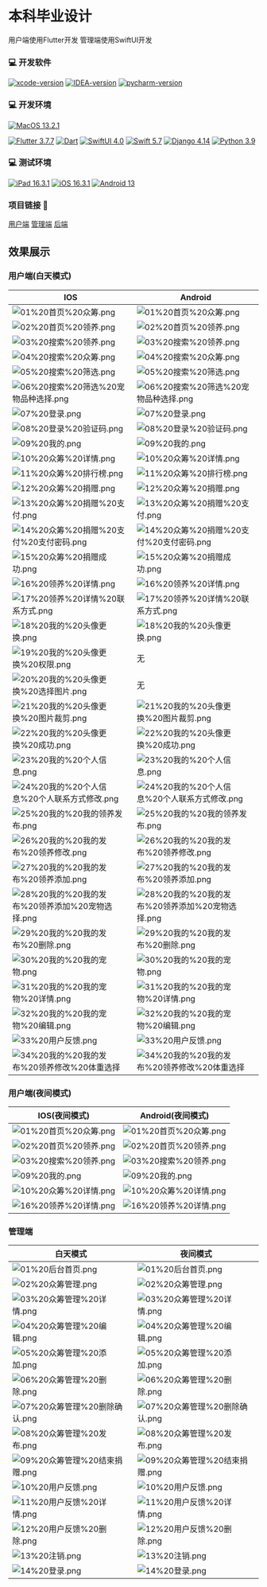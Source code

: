 # 本科毕业设计

用户端使用Flutter开发 管理端使用SwiftUI开发

### 💻 开发软件

[![xcode-version](https://img.shields.io/badge/xcode-14.2%20-brightgreen?style=flat-square)](https://developer.apple.com/cn/xcode)
[![IDEA-version](https://img.shields.io/badge/IDEA-2022.3.3%20-brightgreen?style=flat-square)](https://www.jetbrains.com.cn/idea)
[![pycharm-version](https://img.shields.io/badge/pycharm-2022.3.3%20-brightgreen?style=flat-square)](https://www.jetbrains.com.cn/pycharm)

### 💻 开发环境

[![MacOS 13.2.1](https://img.shields.io/badge/MacOS%2013.2.1-4F4F4F?style=flat-square&logo=apple&logoColor=FFFFFF&labelColor=4F4F4F)](https://www.apple.com.cn/macos/ventura)

[![Flutter 3.7.7](https://img.shields.io/badge/Flutter%203.7.7-4F4F4F?style=flat-square&logo=flutter&logoColor=70CEF8&labelColor=4F4F4F)](https://flutter.dev)
[![Dart](https://img.shields.io/badge/Dart%202.19.4-4F4F4F?style=flat-square&logo=dart&logoColor=5BB3F0&labelColor=4F4F4F)](https://dart.dev)
[![SwiftUI 4.0](https://img.shields.io/badge/SwiftUI%204.0-4F4F4F?style=flat-square&logo=swift&logoColor=61D4E7&labelColor=4F4F4F)](https://developer.apple.com/cn/xcode/swiftui)
[![Swift 5.7](https://img.shields.io/badge/Swift%205.7-4F4F4F?style=flat-square&logo=swift&labelColor=4F4F4F)](https://developer.apple.com/cn/swift)
[![Django 4.14](https://img.shields.io/badge/Django%204.14-4F4F4F?style=flat-square&logo=Django&labelColor=4F4F4F)](https://www.djangoproject.com)
[![Python 3.9](https://img.shields.io/badge/Python%203.9-4F4F4F?style=flat-square&logo=Python&labelColor=4F4F4F)](https://www.python.org)

### 💻 测试环境

[![iPad 16.3.1](https://img.shields.io/badge/iPad%2016.3.1-4F4F4F?style=flat-square&logo=apple&logoColor=FFFFFF&labelColor=4F4F4F)](https://www.apple.com.cn/ipados/ipados-16)
[![iOS 16.3.1](https://img.shields.io/badge/iOS%2016.3.1-4F4F4F?style=flat-square&logo=apple&logoColor=FFFFFF&labelColor=4F4F4F)](https://www.apple.com.cn/ios/ios-16)
[![Android 13](https://img.shields.io/badge/Android%2013-00C000?style=flat-square&logo=android&logoColor=FFFFFF&labelColor=00C000)](https://www.android.com/android-13)

### 项目链接 🔗

[用户端](../../../petCharityFlutter)
[管理端](../../../petCharitySwiftUI)
[后端](../../../petCharityDjango)

## 效果展示

### 用户端(白天模式)

| IOS                                                                                 | Android                                                                                 |
|-------------------------------------------------------------------------------------|-----------------------------------------------------------------------------------------|
| ![01%20首页%20众筹.png](image/IOS%201/01%20首页%20众筹.png)                                 | ![01%20首页%20众筹.png](image/Android%201/01%20首页%20众筹.png)                                 |
| ![02%20首页%20领养.png](image/IOS%201/02%20首页%20领养.png)                                 | ![02%20首页%20领养.png](image/Android%201/02%20首页%20领养.png)                                 |
| ![03%20搜索%20领养.png](image/IOS%201/03%20搜索%20领养.png)                                 | ![03%20搜索%20领养.png](image/Android%201/03%20搜索%20领养.png)                                 |
| ![04%20搜索%20众筹.png](image/IOS%201/04%20搜索%20众筹.png)                                 | ![04%20搜索%20众筹.png](image/Android%201/04%20搜索%20众筹.png)                                 |
| ![05%20搜索%20筛选.png](image/IOS%201/05%20搜索%20筛选.png)                                 | ![05%20搜索%20筛选.png](image/Android%201/05%20搜索%20筛选.png)                                 |
| ![06%20搜索%20筛选%20宠物品种选择.png](image/IOS%201/06%20搜索%20筛选%20宠物品种选择.png)               | ![06%20搜索%20筛选%20宠物品种选择.png](image/Android%201/06%20搜索%20筛选%20宠物品种选择.png)               |
| ![07%20登录.png](image/IOS%201/07%20登录.png)                                           | ![07%20登录.png](image/Android%201/07%20登录.png)                                           |
| ![08%20登录%20验证码.png](image/IOS%201/08%20登录%20验证码.png)                               | ![08%20登录%20验证码.png](image/Android%201/08%20登录%20验证码.png)                               |
| ![09%20我的.png](image/IOS%201/09%20我的.png)                                           | ![09%20我的.png](image/Android%201/09%20我的.png)                                           |
| ![10%20众筹%20详情.png](image/IOS%201/10%20众筹%20详情.png)                                 | ![10%20众筹%20详情.png](image/Android%201/10%20众筹%20详情.png)                                 |
| ![11%20众筹%20排行榜.png](image/IOS%201/11%20众筹%20排行榜.png)                               | ![11%20众筹%20排行榜.png](image/Android%201/11%20众筹%20排行榜.png)                               |
| ![12%20众筹%20捐赠.png](image/IOS%201/12%20众筹%20捐赠.png)                                 | ![12%20众筹%20捐赠.png](image/Android%201/12%20众筹%20捐赠.png)                                 |
| ![13%20众筹%20捐赠%20支付.png](image/IOS%201/13%20众筹%20捐赠%20支付.png)                       | ![13%20众筹%20捐赠%20支付.png](image/Android%201/13%20众筹%20捐赠%20支付.png)                       |
| ![14%20众筹%20捐赠%20支付%20支付密码.png](image/IOS%201/14%20众筹%20捐赠%20支付%20支付密码.png)         | ![14%20众筹%20捐赠%20支付%20支付密码.png](image/Android%201/14%20众筹%20捐赠%20支付%20支付密码.png)         |
| ![15%20众筹%20捐赠成功.png](image/IOS%201/15%20众筹%20捐赠成功.png)                             | ![15%20众筹%20捐赠成功.png](image/Android%201/15%20众筹%20捐赠成功.png)                             |
| ![16%20领养%20详情.png](image/IOS%201/16%20领养%20详情.png)                                 | ![16%20领养%20详情.png](image/Android%201/16%20领养%20详情.png)                                 |
| ![17%20领养%20详情%20联系方式.png](image/IOS%201/17%20领养%20详情%20联系方式.png)                   | ![17%20领养%20详情%20联系方式.png](image/Android%201/17%20领养%20详情%20联系方式.png)                   |
| ![18%20我的%20头像更换.png](image/IOS%201/18%20我的%20头像更换.png)                             | ![18%20我的%20头像更换.png](image/Android%201/18%20我的%20头像更换.png)                             |
| ![19%20我的%20头像更换%20权限.png](image/IOS%201/19%20我的%20头像更换%20权限.png)                   | 无                                                                                       |
| ![20%20我的%20头像更换%20选择图片.png](image/IOS%201/20%20我的%20头像更换%20选择图片.png)               | 无                                                                                       |
| ![21%20我的%20头像更换%20图片裁剪.png](image/IOS%201/21%20我的%20头像更换%20图片裁剪.png)               | ![21%20我的%20头像更换%20图片裁剪.png](image/Android%201/21%20我的%20头像更换%20图片裁剪.png)               |
| ![22%20我的%20头像更换%20成功.png](image/IOS%201/22%20我的%20头像更换%20成功.png)                   | ![22%20我的%20头像更换%20成功.png](image/Android%201/22%20我的%20头像更换%20成功.png)                   |
| ![23%20我的%20个人信息.png](image/IOS%201/23%20我的%20个人信息.png)                             | ![23%20我的%20个人信息.png](image/Android%201/23%20我的%20个人信息.png)                             |
| ![24%20我的%20个人信息%20个人联系方式修改.png](image/IOS%201/24%20我的%20个人信息%20个人联系方式修改.png)       | ![24%20我的%20个人信息%20个人联系方式修改.png](image/Android%201/24%20我的%20个人信息%20个人联系方式修改.png)       |
| ![25%20我的%20我的领养发布.png](image/IOS%201/25%20我的%20我的领养发布.png)                         | ![25%20我的%20我的领养发布.png](image/Android%201/25%20我的%20我的领养发布.png)                         |
| ![26%20我的%20我的发布%20领养修改.png](image/IOS%201/26%20我的%20我的发布%20领养修改.png)               | ![26%20我的%20我的发布%20领养修改.png](image/Android%201/26%20我的%20我的发布%20领养修改.png)               |
| ![27%20我的%20我的发布%20领养添加.png](image/IOS%201/27%20我的%20我的发布%20领养添加.png)               | ![27%20我的%20我的发布%20领养添加.png](image/Android%201/27%20我的%20我的发布%20领养添加.png)               |
| ![28%20我的%20我的发布%20领养添加%20宠物选择.png](image/IOS%201/28%20我的%20我的发布%20领养添加%20宠物选择.png) | ![28%20我的%20我的发布%20领养添加%20宠物选择.png](image/Android%201/28%20我的%20我的发布%20领养添加%20宠物选择.png) |
| ![29%20我的%20我的发布%20删除.png](image/IOS%201/29%20我的%20我的发布%20删除.png)                   | ![29%20我的%20我的发布%20删除.png](image/Android%201/29%20我的%20我的发布%20删除.png)                   |
| ![30%20我的%20我的宠物.png](image/IOS%201/30%20我的%20我的宠物.png)                             | ![30%20我的%20我的宠物.png](image/Android%201/30%20我的%20我的宠物.png)                             |
| ![31%20我的%20我的宠物%20详情.png](image/IOS%201/31%20我的%20我的宠物%20详情.png)                   | ![31%20我的%20我的宠物%20详情.png](image/Android%201/31%20我的%20我的宠物%20详情.png)                   |
| ![32%20我的%20我的宠物%20编辑.png](image/IOS%201/32%20我的%20我的宠物%20编辑.png)                   | ![32%20我的%20我的宠物%20编辑.png](image/Android%201/32%20我的%20我的宠物%20编辑.png)                   |
| ![33%20用户反馈.png](image/IOS%201/33%20用户反馈.png)                                       | ![33%20用户反馈.png](image/Android%201/33%20用户反馈.png)                                       |
| ![34%20我的%20我的发布%20领养修改%20体重选择](image/IOS%201/34%20我的%20我的发布%20领养修改%20体重选择.png)     | ![34%20我的%20我的发布%20领养修改%20体重选择](image/Android%201/34%20我的%20我的发布%20领养修改%20体重选择.png)     |

### 用户端(夜间模式)

| IOS(夜间模式)                                           | Android(夜间模式)                                           |
|-----------------------------------------------------|---------------------------------------------------------|
| ![01%20首页%20众筹.png](image/IOS%202/01%20首页%20众筹.png) | ![01%20首页%20众筹.png](image/Android%202/01%20首页%20众筹.png) |
| ![02%20首页%20领养.png](image/IOS%202/02%20首页%20领养.png) | ![02%20首页%20领养.png](image/Android%202/02%20首页%20领养.png) |
| ![03%20搜索%20领养.png](image/IOS%202/03%20搜索%20领养.png) | ![03%20搜索%20领养.png](image/Android%202/03%20搜索%20领养.png) |
| ![09%20我的.png](image/IOS%202/09%20我的.png)           | ![09%20我的.png](image/Android%202/09%20我的.png)           |
| ![10%20众筹%20详情.png](image/IOS%202/10%20众筹%20详情.png) | ![10%20众筹%20详情.png](image/Android%202/10%20众筹%20详情.png) |
| ![16%20领养%20详情.png](image/IOS%202/16%20领养%20详情.png) | ![16%20领养%20详情.png](image/Android%202/16%20领养%20详情.png) |

### 管理端

| 白天模式                                                         | 夜间模式                                                         |
|--------------------------------------------------------------|--------------------------------------------------------------|
| ![01%20后台首页.png](image/iPad%201/01%20后台首页.png)               | ![01%20后台首页.png](image/iPad%202/01%20后台首页.png)               |
| ![02%20众筹管理.png](image/iPad%201/02%20众筹管理.png)               | ![02%20众筹管理.png](image/iPad%202/02%20众筹管理.png)               |
| ![03%20众筹管理%20详情.png](image/iPad%201/03%20众筹管理%20详情.png)     | ![03%20众筹管理%20详情.png](image/iPad%202/03%20众筹管理%20详情.png)     |
| ![04%20众筹管理%20编辑.png](image/iPad%201/04%20众筹管理%20编辑.png)     | ![04%20众筹管理%20编辑.png](image/iPad%202/04%20众筹管理%20编辑.png)     |
| ![05%20众筹管理%20添加.png](image/iPad%201/05%20众筹管理%20添加.png)     | ![05%20众筹管理%20添加.png](image/iPad%202/05%20众筹管理%20添加.png)     |
| ![06%20众筹管理%20删除.png](image/iPad%201/06%20众筹管理%20删除.png)     | ![06%20众筹管理%20删除.png](image/iPad%202/06%20众筹管理%20删除.png)     |
| ![07%20众筹管理%20删除确认.png](image/iPad%201/07%20众筹管理%20删除确认.png) | ![07%20众筹管理%20删除确认.png](image/iPad%202/07%20众筹管理%20删除确认.png) |
| ![08%20众筹管理%20发布.png](image/iPad%201/08%20众筹管理%20发布.png)     | ![08%20众筹管理%20发布.png](image/iPad%202/08%20众筹管理%20发布.png)     |
| ![09%20众筹管理%20结束捐赠.png](image/iPad%201/09%20众筹管理%20结束捐赠.png) | ![09%20众筹管理%20结束捐赠.png](image/iPad%202/09%20众筹管理%20结束捐赠.png) |
| ![10%20用户反馈.png](image/iPad%201/10%20用户反馈.png)               | ![10%20用户反馈.png](image/iPad%202/10%20用户反馈.png)               |
| ![11%20用户反馈%20详情.png](image/iPad%201/11%20用户反馈%20详情.png)     | ![11%20用户反馈%20详情.png](image/iPad%202/11%20用户反馈%20详情.png)     |
| ![12%20用户反馈%20删除.png](image/iPad%201/12%20用户反馈%20删除.png)     | ![12%20用户反馈%20删除.png](image/iPad%202/12%20用户反馈%20删除.png)     |
| ![13%20注销.png](image/iPad%201/13%20注销.png)                   | ![13%20注销.png](image/iPad%202/13%20注销.png)                   |
| ![14%20登录.png](image/iPad%201/14%20登录.png)                   | ![14%20登录.png](image/iPad%202/14%20登录.png)                   |